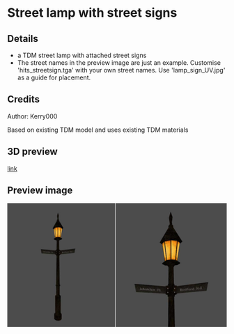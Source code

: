 # Street lamp with street signs

## Details
- a TDM street lamp with attached street signs
- The street names in the preview image are just an example. Customise 'hits_streetsign.tga' with your own street names. Use 'lamp_sign_UV.jpg' as a guide for placement.

## Credits
Author: Kerry000

Based on existing TDM model and uses existing TDM materials

## 3D preview
[link](lamp_sign.stl)

## Preview image
![alt text](lamp_ex.jpg "lamp")
